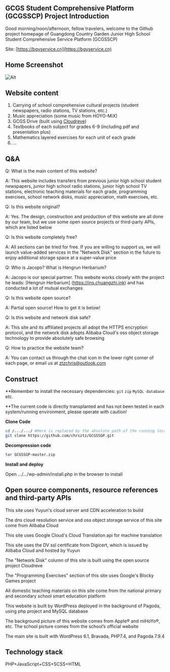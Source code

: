 ## **GCGS Student Comprehensive Platform (GCGSSCP) Project Introduction**
Good morning/noon/afternoon, fellow travelers, welcome to the Github project homepage of Guangdong Country Garden Junior High School Student Comprehensive Service Platform (GCGSSCP)

Site: [https://bgyservice.cn](https://bgyservice.cn)
## Home Screenshot
![Alt](https://cdn.bgyservice.cn/uploads%2F2022%2F11%2F18%2F1acc6963e3fa72c60a7d0ee6e37ae7c.png?Expires=1668732312#pic_center)
 ## Website content
 
1. Carrying of school comprehensive cultural projects (student newspapers, radio stations, TV stations, etc.)
2. Music appreciation (some music from HOYO-MiX)
3. GCGS Drive (built using [Cloudreve](https://github.com/cloudreve/Cloudreve))
4. Textbooks of each subject for grades 6-9 (including pdf and presentation plus)
5. Mathematics layered exercises for each unit of each grade
6.  …

## Q&A
Q: What is the main content of this website?

A: This website includes transfers from previous junior high school student newspapers, junior high school radio stations, junior high school TV stations, electronic teaching materials for each grade, programming exercises, school network disks, music appreciation, math exercises, etc.

Q: Is this website original?

A: Yes. The design, construction and production of this website are all done by our team, but we use some open source projects or third-party APIs, which are listed below

Q: Is this website completely free?

A: All sections can be tried for free. If you are willing to support us, we will launch value-added services in the "Network Disk" section in the future to enjoy additional storage space at a super-value price

Q: Who is Jacopo? What is Hengrun Herbarium?

A: Jacopo is our special partner. This website works closely with the project he leads: [Hengrun Herbarium] (https://ins.chuangzhi.ink) and has conducted a lot of mutual exchanges

Q: Is this website open source?

A: Partial open source! How to get it is below!

Q: Is this website and network disk safe?

A: This site and its affiliated projects all adopt the HTTPS encryption protocol, and the network disk adopts Alibaba Cloud's oss object storage technology to provide absolutely safe browsing

Q: How to practice the website team?

A: You can contact us through the chat icon in the lower right corner of each page, or email us at ztzchris@outlook.com
## Construct
**Remember to install the necessary dependencies: `git` `zip` `MySQL database` etc.

**The current code is directly transplanted and has not been tested in each system/running environment, please operate with caution!

**Clone Code**
```bash
cd /.../.../ #Here is replaced by the absolute path of the running location
git clone https://github.com/chrsztz/GCGSSGP.git
```

**Decompression code**

```bash
tar GCGSSGP-master.zip
```

**Install and deploy**

Open .../.../wp-admin/install.php in the browser to install
## Open source components, resource references and third-party APIs
This site uses Yuyun's cloud server and CDN acceleration to build

The dns cloud resolution service and oss ​​object storage service of this site come from Alibaba Cloud

This site uses Google Cloud's Cloud Translation api for machine translation

This site uses the DV ssl certificate from Digicert, which is issued by Alibaba Cloud and hosted by Yuyun

The "Network Disk" column of this site is built using the open source project Cloudreve

The "Programming Exercises" section of this site uses Google's Blocky Games project

All domestic teaching materials on this site come from the national primary and secondary school smart education platform

This website is built by WordPress deployed in the background of Pagoda, using php project and MySQL database

The background picture of this website comes from Apple® and miHoYo®, etc. The school picture comes from the school’s official website

The main site is built with WordPress 6.1, Bravada, PHP7.4, and Pagoda 7.9.4
## Technology stack
PHP+JavaScript+CSS+SCSS+HTML
